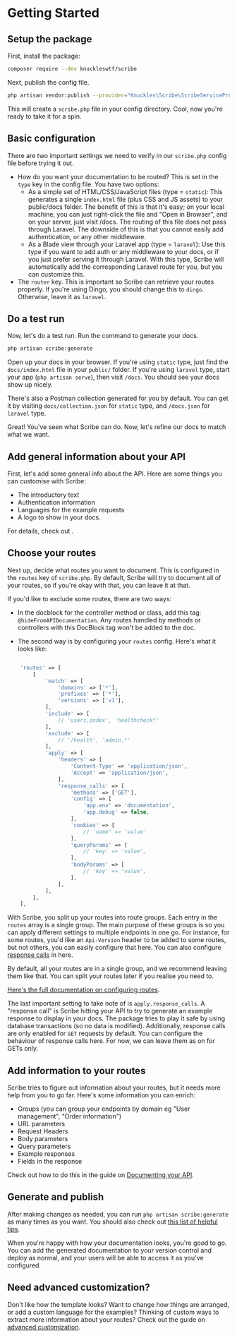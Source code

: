 # Getting Started

## Setup the package
First, install the package:

```bash
composer require --dev knuckleswtf/scribe 
```

Next, publish the config file.

```bash
php artisan vendor:publish --provider="Knuckles\Scribe\ScribeServiceProvider" --tag=scribe-config
```

This will create a `scribe.php` file in your config directory. Cool, now you're ready to take it for a spin.

## Basic configuration
There are two important settings we need to verify in our `scribe.php` config file before trying it out.

- How do you want your documentation to be routed? This is set in the `type` key in the config file. You have two options:
  - As a simple set of HTML/CSS/JavaScript files (type = `static`): This generates a single `index.html` file (plus CSS and JS assets) to your public/docs folder. The benefit of this is that it's easy; on your local machine, you can just right-click the file and "Open in Browser", and on your server, just visit <your-public-url>/docs. The routing of this file does not pass through Laravel. The downside of this is that you cannot easily add authentication, or any other middleware.
  - As a Blade view through your Laravel app (type = `laravel`): Use this type if you want to add auth or any middleware to your docs, or if you just prefer serving it through Laravel. With this type, Scribe will automatically add the corresponding Laravel route for you, but you can customize this.
- The `router` key. This is important so Scribe can retrieve your routes properly. If you're using Dingo, you should change this to `dingo`. Otherwise, leave it as `laravel`.
  
## Do a test run
Now, let's do a test run. Run the command to generate your docs.

```bash
php artisan scribe:generate
```

Open up your docs in your browser. If you're using `static` type, just find the `docs/index.html` file in your `public/` folder. If you're using `laravel` type, start your app (`php artisan serve`), then visit `/docs`. You should see your docs show up nicely.

There's also a Postman collection generated for you by default. You can get it by visiting `docs/collection.json` for `static` type, and `/docs.json` for `laravel` type.

Great! You've seen what Scribe can do. Now, let's refine our docs to match what we want.

## Add general information about your API
First, let's add some general info about the API. Here are some things you can customise with Scribe:
- The introductory text
- Authentication information
- Languages for the example requests
- A logo to show in your docs.

For details, check out []().

## Choose your routes
Next up, decide what routes you want to document. This is configured in the `routes` key of `scribe.php`. By default, Scribe will try to document all of your routes, so if you're okay with that, you can leave it at that.

If you'd like to exclude some routes, there are two ways:
- In the docblock for the controller method or class, add this tag: `@hideFromAPIDocumentation`. Any routes handled by methods or controllers with this DocBlock tag won't be added to the doc.

- The second way is by configuring your `routes` config. Here's what it looks like:

```php

    'routes' => [
        [
            'match' => [
                'domains' => ['*'],
                'prefixes' => ['*'],
                'versions' => ['v1'],
            ],
            'include' => [
                // 'users.index', 'healthcheck*'
            ],
            'exclude' => [
                // '/health', 'admin.*'
            ],
            'apply' => [
                'headers' => [
                    'Content-Type' => 'application/json',
                    'Accept' => 'application/json',
                ],
                'response_calls' => [
                    'methods' => ['GET'],
                    'config' => [
                        'app.env' => 'documentation',
                        'app.debug' => false,
                    ],
                    'cookies' => [
                        // 'name' => 'value'
                    ],
                    'queryParams' => [
                        // 'key' => 'value',
                    ],
                    'bodyParams' => [
                        // 'key' => 'value',
                    ],
                ],
            ],
        ],
    ],
```

With Scribe, you split up your routes into route groups. Each entry in the `routes` array is a single group. The main purpose of these groups is so you can apply different settings to multiple endpoints in one go. For instance, for some routes, you'd like an `Api-Version` header to be added to some routes, but not others, you can easily configure that here. You can also configure [response calls](documenting-endpoint-responses.html#response-calls) in here.

By default, all your routes are in a single group, and we recommend leaving them like that. You can split your routes later if you realise you need to. 

[Here's the full documentation on configuring routes](config.html#routes).

The last important setting to take note of is `apply.response_calls`. A "response call" is Scribe hitting your API to try to generate an example response to display in your docs. The package tries to play it safe by using database transactions (so no data is modified). Additionally, response calls are only enabled for `GET` requests by default. You can configure the behaviour of response calls here. For now, we can leave them as on for GETs only.

## Add information to your routes
Scribe tries to figure out information about your routes, but it needs more help from you to go far. Here's some information you can enrich:
- Groups (you can group your endpoints by domain eg "User management", "Order information")
- URL parameters
- Request Headers
- Body parameters
- Query parameters
- Example responses
- Fields in the response

Check out how to do this in the guide on [Documenting your API](documenting.html).

## Generate and publish
After making changes as needed, you can run `php artisan scribe:generate` as many times as you want. You should also check out [this list of helpful tips](helpful-tips.html).

When you're happy with how your documentation looks, you're good to go. You can add the generated documentation to your version control and deploy as normal, and your users will be able to access it as you've configured.

## Need advanced customization?
Don't like how the template looks? Want to change how things are arranged, or add a custom language for the examples? Thinking of custom ways to extract more information about your routes?  Check out the guide on [advanced customization](customization.html).
